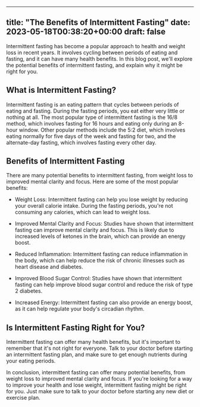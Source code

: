 
---
title: "The Benefits of Intermittent Fasting"
date: 2023-05-18T00:38:20+00:00
draft: false
---

Intermittent fasting has become a popular approach to health and weight loss in recent years. It involves cycling between periods of eating and fasting, and it can have many health benefits. In this blog post, we'll explore the potential benefits of intermittent fasting, and explain why it might be right for you.

## What is Intermittent Fasting?
Intermittent fasting is an eating pattern that cycles between periods of eating and fasting. During the fasting periods, you eat either very little or nothing at all. The most popular type of intermittent fasting is the 16/8 method, which involves fasting for 16 hours and eating only during an 8-hour window. Other popular methods include the 5:2 diet, which involves eating normally for five days of the week and fasting for two, and the alternate-day fasting, which involves fasting every other day.

## Benefits of Intermittent Fasting
There are many potential benefits to intermittent fasting, from weight loss to improved mental clarity and focus. Here are some of the most popular benefits:

- Weight Loss: Intermittent fasting can help you lose weight by reducing your overall calorie intake. During the fasting periods, you're not consuming any calories, which can lead to weight loss.

- Improved Mental Clarity and Focus: Studies have shown that intermittent fasting can improve mental clarity and focus. This is likely due to increased levels of ketones in the brain, which can provide an energy boost.

- Reduced Inflammation: Intermittent fasting can reduce inflammation in the body, which can help reduce the risk of chronic illnesses such as heart disease and diabetes.

- Improved Blood Sugar Control: Studies have shown that intermittent fasting can help improve blood sugar control and reduce the risk of type 2 diabetes.

- Increased Energy: Intermittent fasting can also provide an energy boost, as it can help regulate your body's circadian rhythm.

## Is Intermittent Fasting Right for You?
Intermittent fasting can offer many health benefits, but it's important to remember that it's not right for everyone. Talk to your doctor before starting an intermittent fasting plan, and make sure to get enough nutrients during your eating periods.

In conclusion, intermittent fasting can offer many potential benefits, from weight loss to improved mental clarity and focus. If you're looking for a way to improve your health and lose weight, intermittent fasting might be right for you. Just make sure to talk to your doctor before starting any new diet or exercise plan.
